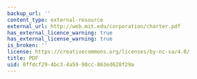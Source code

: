 ```yaml
---
backup_url: ''
content_type: external-resource
external_url: http://web.mit.edu/corporation/charter.pdf
has_external_licence_warning: true
has_external_license_warning: true
is_broken: ''
license: https://creativecommons.org/licenses/by-nc-sa/4.0/
title: PDF
uid: 0ffdcf29-4bc3-4a59-90cc-863ed628f29a
---
```

